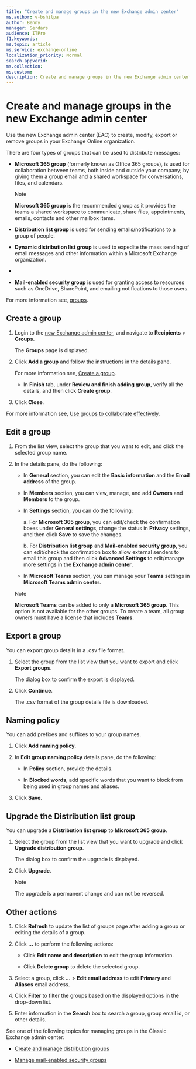 ```yaml
---
title: "Create and manage groups in the new Exchange admin center"
ms.author: v-bshilpa
author: Benny
manager: Serdars
audience: ITPro
f1.keywords:
ms.topic: article
ms.service: exchange-online
localization_priority: Normal
search.appverid:
ms.collection:
ms.custom:
description: Create and manage groups in the new Exchange admin center.
---
```


# Create and manage groups in the new Exchange admin center

Use the new Exchange admin center (EAC) to create, modify, export or remove groups in your Exchange Online organization.

There are four types of groups that can be used to distribute messages:

- **Microsoft 365 group** (formerly known as Office 365 groups), is used for collaboration between teams, both inside and outside your company; by giving them a group email and a shared workspace for conversations, files, and calendars.

  >[!NOTE]
  > **Microsoft 365 group** is the recommended group as it provides the teams a shared workspace to communicate, share files, appointments, emails, contacts and other mailbox items.

- **Distribution list group** is used for sending emails/notifications to a group of people.

- **Dynamic distribution list group** is used to expedite the mass sending of email messages and other information within a Microsoft Exchange organization.
- 
- **Mail-enabled security group** is used for granting access to resources such as OneDrive, SharePoint, and emailing notifications to those users.

For more information see, [groups](/microsoft-365/admin/create-groups/compare-groups).

## Create a group

1. Login to the [new Exchange admin center](https://admin.exchange.microsoft.com/#/), and navigate to **Recipients** > **Groups**.

     The **Groups** page is displayed.

2. Click **Add a group** and follow the instructions in the details pane.

   For more information see, [Create a group](/microsoft-365/admin/create-groups/create-groups).

   - In **Finish** tab, under **Review and finish adding group**, verify all the details, and then click **Create group**.

3. Click **Close**.

For more information see, [Use groups to collaborate effectively](https://support.microsoft.com/office/learn-about-microsoft-365-groups-b565caa1-5c40-40ef-9915-60fdb2d97fa2?WT.mc_id=365AdminCSH&ui=en-US&rs=en-US&ad=US).

## Edit a group

1. From the list view, select the group that you want to edit, and click the selected group name.

2. In the details pane, do the following:

   - In **General** section, you can edit the **Basic information** and the **Email address** of the group.

   - In **Members** section, you can view, manage, and add **Owners** and **Members** to the group.

   - In **Settings** section, you can do the following:

     a. For **Microsoft 365 group**, you can edit/check the confirmation boxes under **General settings**, change the status in **Privacy** settings, and then click                   **Save** to save the changes.

     b. For **Distribution list group** and **Mail-enabled security group**, you can edit/check the confirmation box to allow external senders to email this group and then click **Advanced Settings** to edit/manage more settings in the **Exchange admin center**.

   - In **Microsoft Teams** section, you can manage your **Teams** settings in **Microsoft Teams admin center**.

   >[!NOTE]
   > **Microsoft Teams** can be added to only a **Microsoft 365 group**. This option is not available for the other groups. To create a team, all group owners must have a license that includes **Teams**.

## Export a group

You can export group details in a .csv file format.

1. Select the group from the list view that you want to export and click **Export groups**.

   The dialog box to confirm the export is displayed.

2. Click **Continue**.

   The .csv format of the group details file is downloaded.

## Naming policy

You can add prefixes and suffixes to your group names.

1. Click **Add naming policy**.

2. In **Edit group naming policy** details pane, do the following:

   - In **Policy** section, provide the details.

   - In **Blocked words**, add specific words that you want to block from being used in group names and aliases.

3. Click **Save**.

## Upgrade the Distribution list group

You can upgrade a **Distribution list group** to **Microsoft 365 group**.

1. Select the group from the list view that you want to upgrade and click **Upgrade distribution group**.

   The dialog box to confirm the upgrade is displayed.

2. Click **Upgrade**.

   >[!NOTE]
   > The upgrade is a permanent change and can not be reversed.

## Other actions

1. Click **Refresh** to update the list of groups page after adding a group or editing the details of a group.

2. Click **...** to perform the following actions:

   - Click **Edit name and description** to edit the group information.

   - Click **Delete group** to delete the selected group.

3. Select a group, click **...** > **Edit email address** to edit **Primary** and **Aliases** email address.

4. Click **Filter** to filter the groups based on the displayed options in the drop-down list.

5. Enter information in the **Search** box to search a group, group email id, or other details.

See one of the following topics for managing groups in the Classic Exchange admin center:

- [Create and manage distribution groups](./manage-distribution-groups/manage-distribution-groups.md)

- [Manage mail-enabled security groups](./manage-mail-enabled-security-groups.md)
